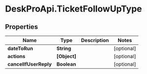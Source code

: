 # DeskProApi.TicketFollowUpType

## Properties
Name | Type | Description | Notes
------------ | ------------- | ------------- | -------------
**dateToRun** | **String** |  | [optional] 
**actions** | **[Object]** |  | [optional] 
**cancelIfUserReply** | **Boolean** |  | [optional] 



